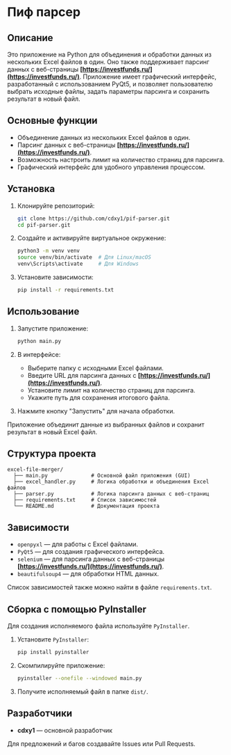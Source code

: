 # Пиф парсер

## Описание

Это приложение на Python для объединения и обработки данных из нескольких Excel файлов в один. Оно также поддерживает парсинг данных с веб-страницы **[https://investfunds.ru/](https://investfunds.ru/)**. Приложение имеет графический интерфейс, разработанный с использованием PyQt5, и позволяет пользователю выбрать исходные файлы, задать параметры парсинга и сохранить результат в новый файл.

## Основные функции

- Объединение данных из нескольких Excel файлов в один.
- Парсинг данных с веб-страницы **[https://investfunds.ru/](https://investfunds.ru/)**.
- Возможность настроить лимит на количество страниц для парсинга.
- Графический интерфейс для удобного управления процессом.

## Установка

1. Клонируйте репозиторий:

    ```bash
    git clone https://github.com/cdxy1/pif-parser.git
    cd pif-parser.git
    ```

2. Создайте и активируйте виртуальное окружение:

    ```bash
    python3 -m venv venv
    source venv/bin/activate  # Для Linux/macOS
    venv\Scripts\activate     # Для Windows
    ```

3. Установите зависимости:

    ```bash
    pip install -r requirements.txt
    ```

## Использование

1. Запустите приложение:

    ```bash
    python main.py
    ```

2. В интерфейсе:

    - Выберите папку с исходными Excel файлами.
    - Введите URL для парсинга данных с **[https://investfunds.ru/](https://investfunds.ru/)**.
    - Установите лимит на количество страниц для парсинга.
    - Укажите путь для сохранения итогового файла.

3. Нажмите кнопку "Запустить" для начала обработки.

Приложение объединит данные из выбранных файлов и сохранит результат в новый Excel файл.

## Структура проекта
```
excel-file-merger/
  ├── main.py              # Основной файл приложения (GUI)
  ├── excel_handler.py     # Логика обработки и объединения Excel файлов
  ├── parser.py            # Логика парсинга данных с веб-страниц
  ├── requirements.txt     # Список зависимостей
  └── README.md            # Документация проекта
```


## Зависимости

- `openpyxl` — для работы с Excel файлами.
- `PyQt5` — для создания графического интерфейса.
- `selenium` — для парсинга данных с веб-страницы **[https://investfunds.ru/](https://investfunds.ru/)**.
- `beautifulsoup4` — для обработки HTML данных.

Список зависимостей также можно найти в файле `requirements.txt`.

## Сборка с помощью PyInstaller

Для создания исполняемого файла используйте `PyInstaller`.

1. Установите `PyInstaller`:

    ```bash
    pip install pyinstaller
    ```

2. Скомпилируйте приложение:

    ```bash
    pyinstaller --onefile --windowed main.py
    ```

3. Получите исполняемый файл в папке `dist/`.

## Разработчики

- **cdxy1** — основной разработчик

Для предложений и багов создавайте Issues или Pull Requests.


